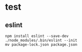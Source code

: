 # test

## eslint

```
npm install eslint --save-dev
./node_modules/.bin/eslint --init
mv package-lock.json package.json
```
